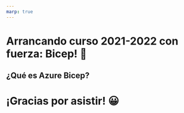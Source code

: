```yaml
---
marp: true
---
```


<!--
theme: default
headingDivider: 2 
paginate: true
-->

<!--
_class:
 - lead
 - invert
-->

# Arrancando curso 2021-2022 con fuerza: Bicep! 💪



## ¿Qué es Azure Bicep?



# ¡Gracias por asistir! 😀
<!--
_class:
 - lead
 - invert
-->
